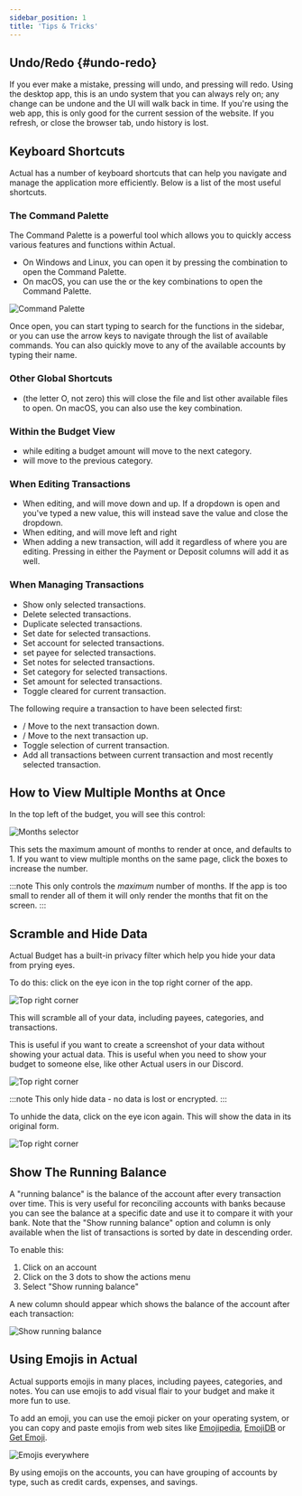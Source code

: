 ```yaml
---
sidebar_position: 1
title: 'Tips & Tricks'
---
```


## Undo/Redo {#undo-redo}

If you ever make a mistake, pressing <Key mod="cmd" k="z" /> will undo, and pressing <Key mod="cmd shift" k="z" /> will redo. Using the desktop app, this is an undo system that you can always rely on; any change can be undone and the UI will walk back in time.  If you're using the web app, this is only good for the current session of the website. If you refresh, or close the browser tab, undo history is lost.

## Keyboard Shortcuts

Actual has a number of keyboard shortcuts that can help you navigate and manage the application more efficiently.
Below is a list of the most useful shortcuts.

### The Command Palette

The Command Palette is a powerful tool which allows you to quickly access various features and functions within Actual.
- On Windows and Linux, you can open it by pressing the <Key mod="ctrl" fixed k="k" /> combination to open the Command Palette.
- On macOS, you can use the <Key mod="cmd" fixed k="k" /> or the <Key mod="ctrl" fixed k="k" /> key combinations to open the Command Palette.

![Command Palette](/img/tips-tricks/command-palette.png)

Once open, you can start typing to search for the functions in the sidebar, or you can use the arrow keys to navigate
through the list of available commands. You can also quickly move to any of the available accounts by typing their name.


### Other Global Shortcuts

-  <Key mod="ctrl" k="O" /> (the letter O, not zero) this will close the file and list other available files to open.
   On macOS, you can also use the <Key mod="cmd" k="O" /> key combination.


### Within the Budget View

- <Key k="enter" /> while editing a budget amount will move to the next category.
- <Key mod="shift" k="enter" /> will move to the previous category.

### When Editing Transactions

- When editing, <Key k="enter" /> and <Key mod="shift" k="enter" /> will move down and up. If a dropdown is open and you've typed a new value, this will instead save the value and close the dropdown.
- When editing, <Key k="tab" /> and <Key mod="shift" k="tab" /> will move left and right
- When adding a new transaction, <Key mod="cmd" k="enter" /> will add it regardless of where you are editing. Pressing <Key k="enter" /> in either the Payment or Deposit columns will add it as well.

### When Managing Transactions

- <Key k="f" /> Show only selected transactions.
- <Key k="d" /> Delete selected transactions.
- <Key k="u" /> Duplicate selected transactions.
- <Key k="t" /> Set date for selected transactions.
- <Key k="a" /> Set account for selected transactions.
- <Key k="p" /> set payee for selected transactions.
- <Key k="n" /> Set notes for selected transactions.
- <Key k="c" /> Set category for selected transactions.
- <Key k="m" /> Set amount for selected transactions.
- <Key k="l" /> Toggle cleared for current transaction.

The following require a transaction to have been selected first:

- <Key k="J" />/<Key arrow="down" /> Move to the next transaction down.
- <Key k="K" />/<Key arrow="up" /> Move to the next transaction up.
- <Key k="space" /> Toggle selection of current transaction.
- <Key mod="shift" k="space" /> Add all transactions between current transaction and most recently selected transaction.

## How to View Multiple Months at Once

In the top left of the budget, you will see this control:

![Months selector](/img/tips-tricks/months-selector.png)

This sets the maximum amount of months to render at once, and defaults to 1. If you want to view multiple months on the same page, click the boxes to increase the number.

:::note
This only controls the _maximum_ number of months. If the app is too small to render all of them it will only render the months that fit on the screen.
:::

## Scramble and Hide Data

Actual Budget has a built-in privacy filter which help you
hide your data from prying eyes.

To do this: click on the eye icon in the top right corner of the app.

![Top right corner](/img/a-tour-of-actual/tour-overview-top-right.png)

This will scramble all of your data, including payees, categories, and
transactions.

This is useful if you want to create a screenshot of your data without
showing your actual data. This is useful when you need to show your
budget to someone else, like other Actual users in our Discord.

![Top right corner](/img/tips-tricks/scrambled-clear-view.png)


:::note
This only hide data - no data is lost or encrypted.
:::

To unhide the data, click on the eye icon again. This will show the data in
its original form.

![Top right corner](/img/tips-tricks/scrambled-scrambled-view.png)


## Show The Running Balance

A "running balance" is the balance of the account after every transaction over time. This is very useful for reconciling accounts with banks because you can see the balance at a specific date and use it to compare it with your bank. Note that the "Show running balance" option and column is only available when the list of transactions is sorted by date in descending order.

To enable this:

1. Click on an account
2. Click on the 3 dots to show the actions menu
3. Select "Show running balance"

A new column should appear which shows the balance of the account after each transaction:

![Show running balance](/img/tips-tricks/running-balance.png)


## Using Emojis in Actual

Actual supports emojis in many places, including payees, categories, and notes. You can use emojis to add visual
flair to your budget and make it more fun to use.

To add an emoji, you can use the emoji picker on your operating system, or you can copy and paste emojis from web sites
like [Emojipedia](https://emojipedia.org/), [EmojiDB](https://emojidb.org/) or [Get Emoji](https://getemoji.com/).

![Emojis everywhere](/img/tips-tricks/using-emojis.png)

By using emojis on the accounts, you can have grouping of accounts by type, such as credit cards, expenses, and savings.

